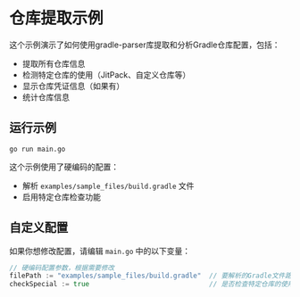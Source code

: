# 仓库提取示例

这个示例演示了如何使用gradle-parser库提取和分析Gradle仓库配置，包括：

- 提取所有仓库信息
- 检测特定仓库的使用（JitPack、自定义仓库等）
- 显示仓库凭证信息（如果有）
- 统计仓库信息

## 运行示例

```
go run main.go
```

这个示例使用了硬编码的配置：
- 解析 `examples/sample_files/build.gradle` 文件
- 启用特定仓库检查功能

## 自定义配置

如果你想修改配置，请编辑 `main.go` 中的以下变量：

```go
// 硬编码配置参数，根据需要修改
filePath := "examples/sample_files/build.gradle"  // 要解析的Gradle文件路径
checkSpecial := true                              // 是否检查特定仓库的使用
``` 